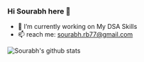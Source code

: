 ### Hi Sourabh here 👋
- 🔭 I’m currently working on My DSA Skills
- 📫 reach me: <sourabh.rb77@gmail.com>



![Sourabh's github stats](https://github-readme-stats.vercel.app/api?username=sourabhb77&theme=algolia&show_icons=true)
